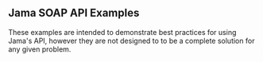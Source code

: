 Jama SOAP API Examples
----------------------

These examples are intended to demonstrate best practices for using Jama's API, however they are not designed
to to be a complete solution for any given problem.
